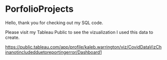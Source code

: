 # PorfolioProjects

Hello, thank you for checking out my SQL code.

Please visit my Tableau Public to see the vizualization I used this data to create.

https://public.tableau.com/app/profile/kaleb.warrington/viz/CovidDataVizChinanotincludedduetoreportingerror/Dashboard1
